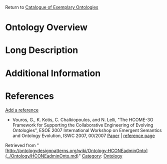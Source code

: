 Return to [Catalogue of Exemplary Ontologies](../Ontology/Main.md "Ontology:Main")



#  Ontology Overview


#  Long Description


#  Additional Information


  



  




#  References


[Add a reference](index.php@title=Odp%253AAdd_reference&subject=../Ontology/HCONEadminOnto.md "http://ontologydesignpatterns.org/wiki/index.php?title=Odp:Add_reference&subject=Ontology%3AHCONEadminOnto")



* Vouros, G., K. Kotis, C. Chalkiopoulos, and N. Lelli, "The HCOME-3O Framework for Supporting the Collaborative Engineering of Evolving Ontologies", ESOE 2007 International Workshop on Emergent Semantics and Ontology Evolution, ISWC 2007, 00/2007 [Paper](http://www.icsd.aegean.gr/kotis/publications/ISWC-ESOE-2007.pdf "http://www.icsd.aegean.gr/kotis/publications/ISWC-ESOE-2007.pdf") | [reference page](../Community/References/ISWC-ESOE-2007.md "Community:References/ISWC-ESOE-2007")




Retrieved from "[http://ontologydesignpatterns.org/wiki/Ontology:HCONEadminOnto](../Ontology/HCONEadminOnto.md)"
 [Category](http://ontologydesignpatterns.org/wiki/Special:Categories "Special:Categories"): [Ontology](../Category/Ontology.md "Category:Ontology")